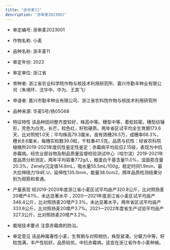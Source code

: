 ```yaml
---
title: "浙丰麦11"
description: "浙审麦2023001"
---
```

* 审定编号:  浙审麦2023001

*  作物名称:  小麦

*  品种名称:  浙丰麦11

*  审定年份:  2023

*  审定单位:  浙江省

* 育种者:  浙江省农业科学院作物与核技术利用研究所、嘉兴市勤丰种业有限公司（朱靖环、沈华中、华为、王其飞）

*  申请者:  嘉兴市勤丰种业有限公司、浙江省农科院作物与核技术利用研究所

*  品种来源:  华麦5号/扬05G68

*  特征特性
该品种田间整齐度较好，株高中等。穗型中等，着粒较密。穗型纺锤形，壳色为白壳，长芒，粒色红，籽粒硬质。两年省区试平均全生育期173.6天，比对照短1.0天；平均株高79.3厘米，亩有效穗26.5万，成穗率68.3%，穗长8.6厘米，每穗实粒数39.0粒，千粒重41.5克。品质与抗性：经省农科院植微所2019-2021年度抗性鉴定性鉴定：赤霉病平均反应2.15级，表现为中抗赤霉病。经农业部谷物及制品质量监督检验测试中心（哈尔滨）2019-2021年度品质分析测定，两年平均容重772g/L，粗蛋白干基含量11.0%，湿面筋含量20.3%，Zenely沉淀值14.8mL，吸水量55.5mL/100g，稳定时间1.9min，最大拉伸阻力194E.U，延伸性135.0mm，能量38.0cm2，两年品质检测结果分别为弱筋和普通。

*  产量表现
经2019-2020年度浙江省小麦区试平均亩产320.8公斤，比对照扬麦20增产4.1%，未达显著水平；2020—2021年度浙江省小麦区试平均亩产346.4公斤，比对照扬麦20增产3.3%，未达显著水平。两年省区试平均亩产333.6公斤，比对照扬麦20增产3.7%。2021—2022年度省生产试验平均亩产327.3公斤，比对照扬麦20增产3.2％。

*  栽培技术要点
注意赤霉病的防治。

*  审定意见
该品种属春性小麦，生育期与对照相仿，株型紧凑。分蘖力中等。籽粒饱满，丰产性较好。品质较优。中抗赤霉病。适宜在浙江省作冬小麦种植。
